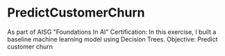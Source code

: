 # PredictCustomerChurn
As part of AISG "Foundations In AI" Certification:  In this exercise, I built a baseline machine learning model using Decision Trees. Objective: Predict customer churn
